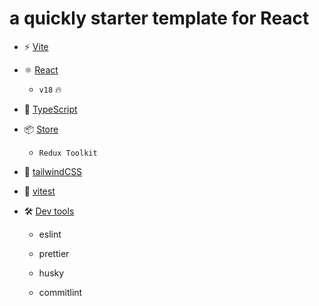# a quickly starter template for React

- ⚡ [Vite](#vite)

- ⚛️ [React](#react)

  - `v18` 🔥

- 💪 [TypeScript](#typescript)

- 📦 [Store](#store)

  - `Redux Toolkit`

- 💨 [tailwindCSS](#tailwindCSS)

- 🧪 [vitest](#vitest)

- 🛠️ [Dev tools](#dev-tools)

  - eslint

  - prettier

  - husky

  - commitlint

